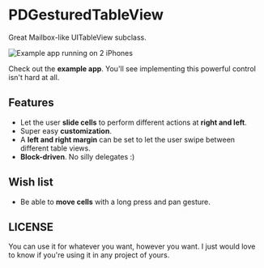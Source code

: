 PDGesturedTableView
===================

Great Mailbox-like UITableView subclass.

![Example app running on 2 iPhones](https://raw.github.com/Dromaguirre/PDGesturedTableView/master/Screenshots/github-pdgesturedtableview-1.png)

Check out the **example app**. You'll see implementing this powerful control isn't hard at all.

## Features

- Let the user **slide cells** to perform different actions at **right and left**.
- Super easy **customization**.
- A **left and right margin** can be set to let the user swipe between different table views.
- **Block-driven**. No silly delegates :)

## Wish list

- Be able to **move cells** with a long press and pan gesture.

## LICENSE

You can use it for whatever you want, however you want. I just would love to know if you're using it in any project of yours.